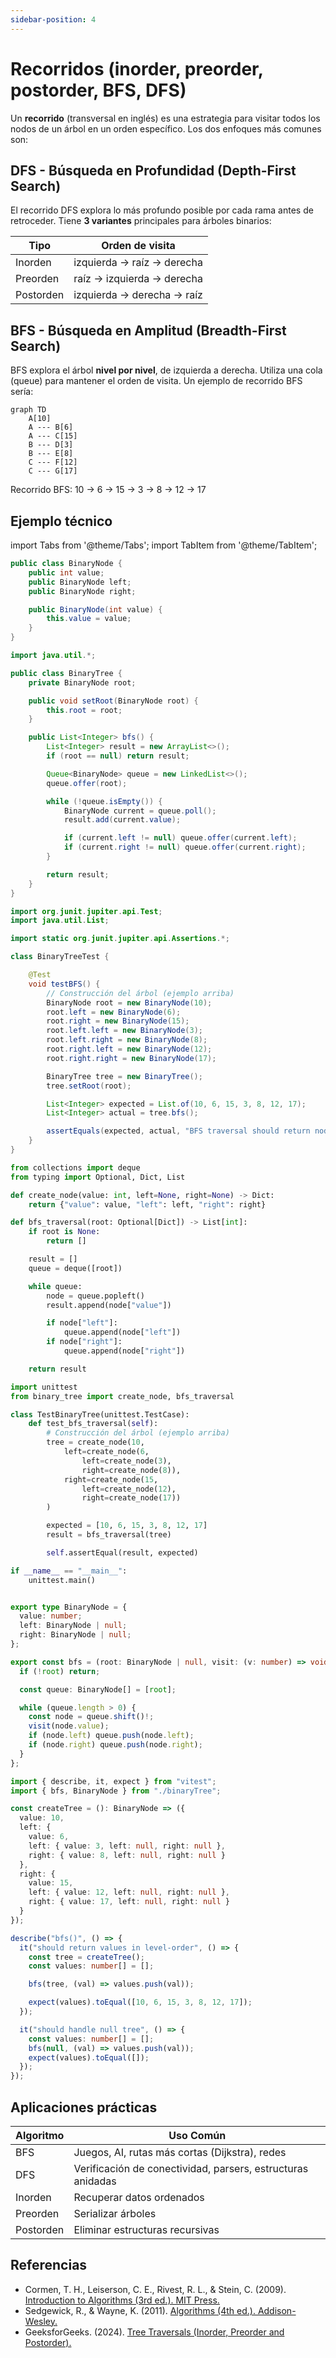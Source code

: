 ```yaml
---
sidebar-position: 4
---
```


# Recorridos (inorder, preorder, postorder, BFS, DFS)

Un **recorrido** (transversal en inglés) es una estrategia para visitar todos los nodos de un árbol en un orden específico. Los dos enfoques más comunes son:

## DFS - Búsqueda en Profundidad (Depth-First Search)

El recorrido DFS explora lo más profundo posible por cada rama antes de retroceder. Tiene **3 variantes** principales para árboles binarios:

|Tipo|Orden de visita|
|--|--|
|Inorden|izquierda → raíz → derecha|
|Preorden|raíz → izquierda → derecha|
|Postorden|izquierda → derecha → raíz|

## BFS - Búsqueda en Amplitud (Breadth-First Search)

BFS explora el árbol **nivel por nivel**, de izquierda a derecha. Utiliza una cola (queue) para mantener el orden de visita. Un ejemplo de recorrido BFS sería:

```mermaid
graph TD
    A[10]
    A --- B[6]
    A --- C[15]
    B --- D[3]
    B --- E[8]
    C --- F[12]
    C --- G[17]
```

Recorrido BFS: 10 → 6 → 15 → 3 → 8 → 12 → 17

## Ejemplo técnico

import Tabs from '@theme/Tabs';
import TabItem from '@theme/TabItem';

<Tabs>
<TabItem value="java" label="Paradigma: Orientado a Objetos">

<Tabs>
<TabItem value="code" label="Código Java Ejemplo">

```java showLineNumbers title="BinaryNode.java"
public class BinaryNode {
    public int value;
    public BinaryNode left;
    public BinaryNode right;

    public BinaryNode(int value) {
        this.value = value;
    }
}
```

```java showLineNumbers tittle="BinaryTree.java"
import java.util.*;

public class BinaryTree {
    private BinaryNode root;

    public void setRoot(BinaryNode root) {
        this.root = root;
    }

    public List<Integer> bfs() {
        List<Integer> result = new ArrayList<>();
        if (root == null) return result;

        Queue<BinaryNode> queue = new LinkedList<>();
        queue.offer(root);

        while (!queue.isEmpty()) {
            BinaryNode current = queue.poll();
            result.add(current.value);

            if (current.left != null) queue.offer(current.left);
            if (current.right != null) queue.offer(current.right);
        }

        return result;
    }
}
```

</TabItem>
<TabItem value="test" label="Test Unitario">

```java showLineNumbers
import org.junit.jupiter.api.Test;
import java.util.List;

import static org.junit.jupiter.api.Assertions.*;

class BinaryTreeTest {

    @Test
    void testBFS() {
        // Construcción del árbol (ejemplo arriba)
        BinaryNode root = new BinaryNode(10);
        root.left = new BinaryNode(6);
        root.right = new BinaryNode(15);
        root.left.left = new BinaryNode(3);
        root.left.right = new BinaryNode(8);
        root.right.left = new BinaryNode(12);
        root.right.right = new BinaryNode(17);

        BinaryTree tree = new BinaryTree();
        tree.setRoot(root);

        List<Integer> expected = List.of(10, 6, 15, 3, 8, 12, 17);
        List<Integer> actual = tree.bfs();

        assertEquals(expected, actual, "BFS traversal should return nodes level by level.");
    }
}
```

</TabItem>
</Tabs>

</TabItem>
<TabItem value="python" label="Paradigma: Procedural">

<Tabs>
<TabItem value="code" label="Código Python Ejemplo">

```py showLineNumbers
from collections import deque
from typing import Optional, Dict, List

def create_node(value: int, left=None, right=None) -> Dict:
    return {"value": value, "left": left, "right": right}

def bfs_traversal(root: Optional[Dict]) -> List[int]:
    if root is None:
        return []

    result = []
    queue = deque([root])

    while queue:
        node = queue.popleft()
        result.append(node["value"])

        if node["left"]:
            queue.append(node["left"])
        if node["right"]:
            queue.append(node["right"])

    return result
```

</TabItem>
<TabItem value="test" label="Test Unitario">

```python showLineNumbers
import unittest
from binary_tree import create_node, bfs_traversal

class TestBinaryTree(unittest.TestCase):
    def test_bfs_traversal(self):
        # Construcción del árbol (ejemplo arriba)
        tree = create_node(10,
            left=create_node(6,
                left=create_node(3),
                right=create_node(8)),
            right=create_node(15,
                left=create_node(12),
                right=create_node(17))
        )

        expected = [10, 6, 15, 3, 8, 12, 17]
        result = bfs_traversal(tree)

        self.assertEqual(result, expected)

if __name__ == "__main__":
    unittest.main()
```

</TabItem>
</Tabs>

</TabItem>
<TabItem value="ts" label="Paradigma: Funcional">

<Tabs>
<TabItem value="code" label="Código TypeScript Ejemplo">

```ts showLineNumbers

export type BinaryNode = {
  value: number;
  left: BinaryNode | null;
  right: BinaryNode | null;
};

export const bfs = (root: BinaryNode | null, visit: (v: number) => void): void => {
  if (!root) return;

  const queue: BinaryNode[] = [root];

  while (queue.length > 0) {
    const node = queue.shift()!;
    visit(node.value);
    if (node.left) queue.push(node.left);
    if (node.right) queue.push(node.right);
  }
};
```

</TabItem>
<TabItem value="test" label="Test Unitario">

```ts showLineNumbers
import { describe, it, expect } from "vitest";
import { bfs, BinaryNode } from "./binaryTree";

const createTree = (): BinaryNode => ({
  value: 10,
  left: {
    value: 6,
    left: { value: 3, left: null, right: null },
    right: { value: 8, left: null, right: null }
  },
  right: {
    value: 15,
    left: { value: 12, left: null, right: null },
    right: { value: 17, left: null, right: null }
  }
});

describe("bfs()", () => {
  it("should return values in level-order", () => {
    const tree = createTree();
    const values: number[] = [];

    bfs(tree, (val) => values.push(val));

    expect(values).toEqual([10, 6, 15, 3, 8, 12, 17]);
  });

  it("should handle null tree", () => {
    const values: number[] = [];
    bfs(null, (val) => values.push(val));
    expect(values).toEqual([]);
  });
});
```

</TabItem>
</Tabs>

</TabItem>
</Tabs>

## Aplicaciones prácticas

|Algoritmo|Uso Común|
|--|--|
|BFS|Juegos, AI, rutas más cortas (Dijkstra), redes|
|DFS|Verificación de conectividad, parsers, estructuras anidadas|
|Inorden|Recuperar datos ordenados|
|Preorden|Serializar árboles|
|Postorden|Eliminar estructuras recursivas|

## Referencias

- Cormen, T. H., Leiserson, C. E., Rivest, R. L., & Stein, C. (2009). [Introduction to Algorithms (3rd ed.). MIT Press.](https://mitpress.mit.edu/9780262033848/introduction-to-algorithms/)
- Sedgewick, R., & Wayne, K. (2011). [Algorithms (4th ed.). Addison-Wesley.](https://algs4.cs.princeton.edu/home/)
- GeeksforGeeks. (2024). [Tree Traversals (Inorder, Preorder and Postorder).](https://www.geeksforgeeks.org/tree-traversals-inorder-preorder-and-postorder/)
